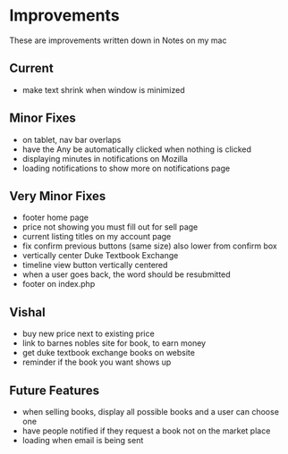 # Improvements

These are improvements written down in Notes on my mac

## Current
- make text shrink when window is minimized

## Minor Fixes
- on tablet, nav bar overlaps
- have the Any be automatically clicked when nothing is clicked
- displaying minutes in notifications on Mozilla
- loading notifications to show more on notifications page

## Very Minor Fixes
- footer home page
- price not showing you must fill out for sell page
- current listing titles on my account page
- fix confirm previous buttons (same size) also lower from confirm box
- vertically center Duke Textbook Exchange
- timeline view button vertically centered
- when a user goes back, the word should be resubmitted
- footer on index.php

## Vishal
- buy new price next to existing price
- link to barnes nobles site for book, to earn money
- get duke textbook exchange books on website
- reminder if the book you want shows up

## Future Features
- when selling books, display all possible books and a user can choose one
- have people notified if they request a book not on the market place
- loading when email is being sent
